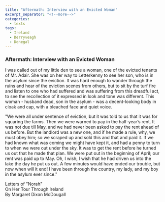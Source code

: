 ```yaml
---
title: "Aftermath: Interview with an Evicted Woman"
excerpt_separator: "<!--more-->"
categories:
  - texts
tags:
  - Ireland
  - Derryveagh
  - Donegal
---
```

### Aftermath: Interview with an Evicted Woman

I was called out of my little den to see a woman, one of the evicted tenants of Mr. Adair. She was on her way to Letterkenny to see her son, who is in the asylum since the eviction. It was hard enough to wander through the ruins and hear of the eviction scenes from others, but to sit by the turf fire and listen to one who had suffered and was suffering from this dreadful act, to see the recollection of it expressed in look and tone was different. This woman - husband dead, son in the asylum - was a decent-looking body in cloak and cap, with a bleached face and quiet voice.  
<!--more-->
"We were all under sentence of eviction, but it was told to us that it was for squaring the farms. Then we were warned to pay in the half-year’s rent. It was not due till May, and we had never been asked to pay the rent ahead of us before. But the landlord was a new one, and if he made a rule, why, we must obey him; so we scraped up and sold this and that and paid it. If we had known what was coming we might have kept it, and had a penny to turn to when we were out under the sky. It was to get the rent before he turned us out that he made that plan. We were put out in the beginning of April; our rent was paid up to May. Oh, I wish, I wish that he had driven us into the lake the day he put us out. A few minutes would have ended our trouble, but now when will it end! I have been through the country, my lady, and my boy in the asylum ever since."  

Letters of "Norah"  
On Her Tour Through Ireland  
By Margaret Dixon McDougall
